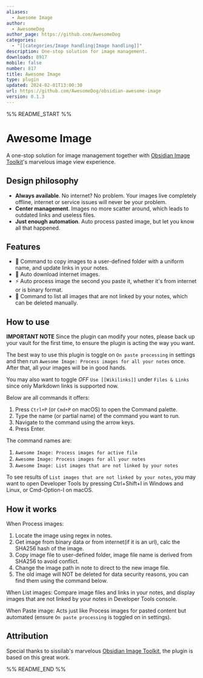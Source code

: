 ```yaml
---
aliases:
  - Awesome Image
author:
  - AwesomeDog
author_page: https://github.com/AwesomeDog
categories:
  - "[[categories/Image handling|Image handling]]"
description: One-stop solution for image management.
downloads: 8917
mobile: false
number: 817
title: Awesome Image
type: plugin
updated: 2024-02-01T13:00:30
url: https://github.com/AwesomeDog/obsidian-awesome-image
version: 0.1.3
---
```


%% README_START %%

# Awesome Image

A one-stop solution for image management together
with [Obsidian Image Toolkit](https://github.com/sissilab/obsidian-image-toolkit)'s marvelous image view experience.

## Design philosophy

- **Always available**. No internet? No problem. Your images live completely offline, internet or service issues will
  never be your problem.
- **Center management**. Images no more scatter around, which leads to outdated links and useless files.
- **Just enough automation**. Auto process pasted image, but let you know all that happened.

## Features

- 💾 Command to copy images to a user-defined folder with a uniform name, and update links in your notes.
- 🔗 Auto download internet images.
- ⚡ Auto process image the second you paste it, whether it's from internet or is binary format.
- 🔎 Command to list all images that are not linked by your notes, which can be deleted manually.

## How to use

**IMPORTANT NOTE** Since the plugin can modify your notes, please back up your vault for the first time, to ensure the
plugin is acting the way you want.

The best way to use this plugin is toggle on `On paste processing` in settings and then
run `Awesome Image: Process images for all your notes` once.
After that, all your images will be in good hands.

You may also want to toggle *OFF* `Use [[Wikilinks]]` under `Files & Links` since only Markdown links is supported now.

Below are all commands it offers:

1. Press `Ctrl+P` (or `Cmd+P` on macOS) to open the Command palette.
2. Type the name (or partial name) of the command you want to run.
3. Navigate to the command using the arrow keys.
4. Press Enter.

The command names are:

1. `Awesome Image: Process images for active file`
2. `Awesome Image: Process images for all your notes`
3. `Awesome Image: List images that are not linked by your notes`

To see results of `List images that are not linked by your notes`, you may want to open Developer Tools by pressing
Ctrl+Shift+I in Windows and Linux, or Cmd-Option-I on macOS.

## How it works

When Process images:

1. Locate the image using regex in notes.
2. Get image from binary data or from internet(if it is an url), calc the SHA256 hash of the image.
3. Copy image file to user-defined folder, image file name is derived from SHA256 to avoid conflict.
4. Change the image path in note to direct to the new image file.
5. The old image will NOT be deleted for data security reasons, you can find them using the command below.

When List images:
Compare image files and links in your notes, and display images that are not linked by your notes in Developer Tools
console.

When Paste image:
Acts just like Process images for pasted content but automated (ensure `On paste processing` is toggled on in settings).

## Attribution

Special thanks to sissilab's marvelous [Obsidian Image Toolkit](https://github.com/sissilab/obsidian-image-toolkit),
the plugin is based on this great work.


%% README_END %%